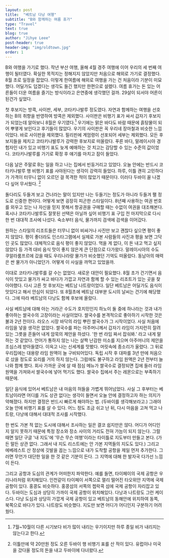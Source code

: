 ```yaml
---
layout: post
title:  "베트남 다낭 여행"
subtitle: "B와 함께하는 여름 휴가"
type: "Travel"
text: true
blog: true
author: "Jihye Leee"
post-header: true
header-img: "img/oldtown.jpg"
order: 1
---
```


B와 여행을 가기로 했다. 작년 부산 여행, 올해 4월 경주 여행에 이어 우리의 세 번째 여행이 될터였다. 확실한 목적지는 정해지지 않았지만 처음으로 해외로 가기로 결정했다. 8월 초로 일정을 잡았다. 이렇게 한여름에 해외로 여행을 가는 건 처음이라 기분이 미묘했다. 어딜가도 덥겠다는 생각도 들긴 했지만 한편으로 설렜다. 여름 휴가는 돈 있는 어른들이 더운 여름을 즐기는 방식이라고 은연중에 생각했던 걸까. 29살이 되서야 어른이 된건가 싶었다.

첫 후보지는 방콕, 사이판, 세부, 코타키나발루 정도였다. 자연과 함께하는 여행을 선호하는 B의 취향을 반영하여 방콕은 제외했다. 사이판은 비행기 표가 싸서 갑자기 후보지가 되었는데 알아보니 8월은 우기였다.[^1] 우기에는 맑은 바다도 바람 때문에 흙탕물이 되어 뿌옇게 보인다고 후기들이 많았다. 우기의 사이판은 꼭 우리네 장마철과 비슷한 느낌이었다. 바로 사이판을 제외했다. 필리핀에 계엄령이 선포되어 세부는 제외했다. 모든 후보지들을 제치고 코타키나발루가 강력한 후보지로 떠올랐다. 푸른 바다, 말레이시아 경험자인 내가 있고 비행기 표도 늦게 예매하는 것 치고는 감당할 수 있는 수준의 값이었다. 코타키나발루를 가기로 확정 후 얘기를 마치고 잠이 들었다.

[^1]: 7월~10월이 다른 시기보다 비가 많이 내리는 우기이지만 하루 종일 비가 내리지는 않는다고 한다. 

다음 날은 주말로 B는 일을 하고 나는 집에서 빈둥거리고 있었다. 오늘 안에는 반드시 코타키나발루 행 비행기 표를 사야된다는 생각이 강력히 들었다. 하루, 이틀 괜히 고민하다가 가격이 터무니 없이 오르던 걸 목격한 적이 많았기 때문이다. 이러다 두바이 꼴 나겠다 싶어 무서웠다. [^2]

[^2]: 이틀만에 약 20만원 정도 오른 두바이 행 비행기 표를 산 적이 있다. 유럽이나 미국을 갔다올 정도의 돈을 내고 두바이에 다녀왔다.

돌다리도 두들겨 보고 건너라는 말이 있지만 나는 두들기는 정도가 아니라 두들겨 팰 정도로 신중한 편이다. 어떻게 보면 굉장히 피곤한 스타일이다. 8년째 사용하는 여권 번호를 외우고 있는 나 자신을 믿지 못해서 항공권을 구매할 때는 수없이 여권을 대조해본다. 혹시나 코타키나발루도 잘못된 선택은 아닐까 싶어 비행기 표 구입 전 마지막으로 다시 한 번 대대적 조사에 나섰다. 숙소부터 음식, 물가까지 검색에 검색을 이어갔다.

원하는 스타일의 리조트들은 터무니 없이 비싸거나 사진만 보고 괜찮다 싶으면 평이 좋지 않았다. 평이 좋더라도 인스타그램에서 실제로 가본 사람들의 사진과 평을 보면 그닥인 곳도 많았다. 대체적으로 음식 평이 좋지 않았다. 먹을 게 없다, 이 돈 내고 먹고 싶지 않았다 등 가격 대비 음식 맛이 좋지 않은게 큰 단점으로 다가왔다. 말레이시아의 수도 쿠알라룸프르에 갔을 때도 우리나라랑 물가가 비슷했던 기억도 떠올랐다. 동남아의 매력은 싼 물가가 아니었던가. 어떻게 이 사실을 까먹고 있었을까.

이대로 코타키나발루를 갈 수는 없었다. 새로운 대안이 필요했다. 8월 초가 건기면서 음식이 맛있고 물가가 싸고 바다가 가깝고 자연과 함께 할 수 있는 리조트가 있는 곳을 찾아야했다. 다시 고른 첫 후보지는 베트남 나트랑이었다. 일단 베트남은 어딜가도 음식이 맛있다고 해서 안심이 되었다. 또 8월초에 베트남 대부분 도시의 날씨는 건기에 해당했다. 그에 따라 베트남의 다낭도 함께 후보에 올랐다.

사실 베트남에 대해 아는 거라곤 수도가 호치민인지 하노이 둘 중에 하나라는 것과 내가 좋아하는 쌀국수의 고장이라는 사실이었다. 쌀국수를 본격적으로 좋아하기 시작한 것은 불과 2년 전이다. 라오스 시장 바닥의 라임 뿌린 쌀국수가 그 시작이었다. 사실 처음에 라임을 넣을 생각은 없었다. 쌀국수를 파는 아주머니께서 갑자기 라임이 가지런히 잘려있는 그릇을 흔들어 내게 암묵의 제안을 하셨다. '한 번 라임 짜서 잡숴봐.' 라고 내게 말하는 것 같았다. 언어가 통하지 않는 나는 살짝 난감한 미소를 지으며 아주머니의 제안을 조심스레 받아들였다. 이윽고 나는 신세계를 맛봤다. 머릿속에 종소리가 울렸다. 그 뒤로 우리집에는 대용량 라임 원액이 늘 구비되어있다. 독립 시작 후 대파를 3년 만에 처음으로 샀을 정도로 요리를 거의 하지 않는다. 그럼에도 불구하고 라임 원액은 2년 전부터 늘 나와 함께 했다. 회사 가까운 곳에 살 때 점심 메뉴가 쌀국수로 결정되면 집에 들러 라임 원액을 가져와서 쌀국수에 넣어 먹기도 했다. 쌀국수 집에서 주는 레몬으로는 부족하기 때문에.

일단 음식에 있어서 베트남은 내 마음의 허들을 가볍게 뛰어넘었다. 사실 그 후부터는 베트남이라면 어디를 가도 상관 없다는 생각이 들면서 오늘 안에 결정하고자 하는 의지가 약해졌다. 하지만 결정은 반드시 빠르게 해야하는 법. (두바이를 생각해보라고.) 그래야 오늘 안에 비행기 표를 살 수 있다. 어느 정도 조금 쉬고 난 뒤, 다시 마음을 고쳐 먹고 나트랑, 다낭에 대해서 대대적 조사를 시작했다.

한 번도 가본 적 없는 도시에 대해서 조사하는 일은 결코 쉽지만은 않다. 어디가 어디인지 알지 못하기 때문에 특정 장소와 장소 사이의 거리도 전혀 가늠이 되지 않는다. 그럴 때면 일단 구글 '내 지도'에 '무슨 무슨 여행'이라는 타이틀로 지도부터 만들고 본다. (가든 말든 상관 없다. 그래서 내 지도 리스트에는 안 가본 지역들의 지도도 있다.) 그리고 에베레스트 산 정상에 깃발을 꼽는 느낌으로 내가 도착할 공항을 제일 먼저 추가한다. 그러면 무언가 대단한 일을 한 것 같은 기분이 든다. 그 지역에 대해 한 발자국 다가선 느낌이 든다.

그리고 공항과 도심의 관계가 어떠한지 파악한다. 예를 들면, 타이페이의 국제 공항은 우리나라처럼 위치해있다. 인천같이 타이페이 서쪽으로 멀리 떨어진 타오위안 지역에 국제 공항이 있다. 홍콩도 비슷하다. 홍콩섬의 서쪽의 쳅락콕 섬에 국제 공항이 자리잡고 있다. 두바이는 도심과 상당히 가까이 국제 공항이 위치해있다. 다낭과 나트랑도 그런 케이스다. 다낭 도심과 상당히 가깝게 국제 공항이 있고 베트남의 동해안에 위치하여 동쪽, 북쪽으로 바다가 있다. 나트랑도 비슷했다. 지도만 보면 어디가 어디인지 구분하기 어려웠다.
